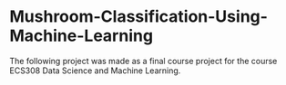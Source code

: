 # Mushroom-Classification-Using-Machine-Learning
The following project was made as a final course project for the course ECS308 Data Science and Machine Learning.
